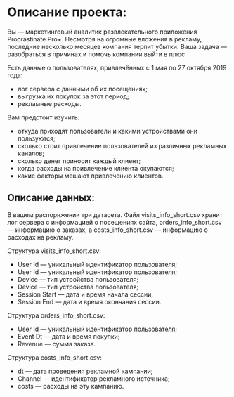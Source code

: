 # Описание проекта:
Вы — маркетинговый аналитик развлекательного приложения Procrastinate Pro+. Несмотря на огромные вложения в рекламу, последние несколько месяцев компания терпит убытки. Ваша задача — разобраться в причинах и помочь компании выйти в плюс.

Есть данные о пользователях, привлечённых с 1 мая по 27 октября 2019 года:
* лог сервера с данными об их посещениях;
* выгрузка их покупок за этот период;
* рекламные расходы.

Вам предстоит изучить:
* откуда приходят пользователи и какими устройствами они пользуются;
* сколько стоит привлечение пользователей из различных рекламных каналов;
* сколько денег приносит каждый клиент;
* когда расходы на привлечение клиента окупаются;
* какие факторы мешают привлечению клиентов.

## Описание данных:
В вашем распоряжении три датасета. Файл visits_info_short.csv хранит лог сервера с информацией о посещениях сайта, orders_info_short.csv — информацию о заказах, а costs_info_short.csv — информацию о расходах на рекламу.

Структура visits_info_short.csv:
* User Id — уникальный идентификатор пользователя;
* User Id — уникальный идентификатор пользователя;
* Device — тип устройства пользователя;
* Device — тип устройства пользователя;
* Session Start — дата и время начала сессии;
* Session End — дата и время окончания сессии.

Структура orders_info_short.csv:
* User Id — уникальный идентификатор пользователя;
* Event Dt — дата и время покупки;
* Revenue — сумма заказа.

Структура costs_info_short.csv:
* dt — дата проведения рекламной кампании;
* Channel — идентификатор рекламного источника;
* costs — расходы на эту кампанию.